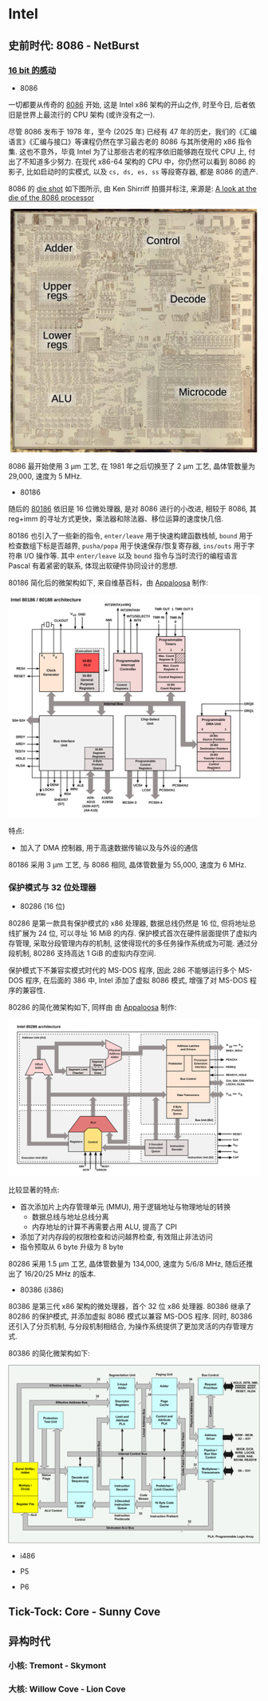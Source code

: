 # Intel

## 史前时代: 8086 - NetBurst

### [16 bit 的感动](https://bgm.tv/subject/314759)

- 8086

一切都要从传奇的 [8086](https://en.wikipedia.org/wiki/Intel_8086) 开始, 这是 Intel x86 架构的开山之作, 时至今日, 后者依旧是世界上最流行的 CPU 架构 (或许没有之一).

尽管 8086 发布于 1978 年，至今 (2025 年) 已经有 47 年的历史，我们的《汇编语言》《汇编与接口》等课程仍然在学习最古老的 8086 与其所使用的 x86 指令集. 这也不意外，毕竟 Intel 为了让那些古老的程序依旧能够跑在现代 CPU 上, 付出了不知道多少努力. 在现代 x86-64 架构的 CPU 中，你仍然可以看到 8086 的影子, 比如启动时的实模式, 以及 `cs, ds, es, ss` 等段寄存器, 都是 8086 的遗产.

8086 的 [die shot](https://en.wikipedia.org/wiki/Die_shot) 如下图所示, 由 Ken Shirriff 拍摄并标注, 来源是: [A look at the die of the 8086 processor](http://www.righto.com/2020/06/a-look-at-die-of-8086-processor.html) 

![8086-die-shot-labled](assets/die-labeled-w600.jpg)

8086 最开始使用 3 μm 工艺, 在 1981 年之后切换至了 2 μm 工艺, 晶体管数量为 29,000, 速度为 5 MHz.

- 80186

随后的 [80186](https://en.wikipedia.org/wiki/Intel_80186) 依旧是 16 位微处理器, 是对 8086 进行的小改进, 相较于 8086, 其 reg+imm 的寻址方式更快，乘法器和除法器、移位运算的速度快几倍.

80186 也引入了一些新的指令, `enter/leave` 用于快速构建函数栈帧, `bound` 用于检查数组下标是否越界, `pusha/popa` 用于快速保存/恢复寄存器, `ins/outs` 用于字符串 I/O 操作等. 其中 `enter/leave` 以及 `bound` 指令与当时流行的编程语言 Pascal 有着紧密的联系, 体现出软硬件协同设计的思想.

80186 简化后的微架构如下, 来自维基百科，由 [Appaloosa](https://commons.wikimedia.org/wiki/User:Appaloosa) 制作:

![80186-uarch-wiki](assets/Intel_80186_80188_arch.svg)

特点:

- 加入了 DMA 控制器, 用于高速数据传输以及与外设的通信

80186 采用 3 μm 工艺, 与 8086 相同, 晶体管数量为 55,000, 速度为 6 MHz.

### 保护模式与 32 位处理器

- 80286 (16 位)

80286 是第一款具有保护模式的 x86 处理器, 数据总线仍然是 16 位, 但将地址总线扩展为 24 位, 可以寻址 16 MiB 的内存. 保护模式首次在硬件层面提供了虚拟内存管理, 采取分段管理内存的机制, 这使得现代的多任务操作系统成为可能. 通过分段机制, 80286 支持高达 1 GiB 的虚拟内存空间.

保护模式下不兼容实模式时代的 MS-DOS 程序, 因此 286 不能够运行多个 MS-DOS 程序, 在后面的 386 中, Intel 添加了虚拟 8086 模式, 增强了对 MS-DOS 程序的兼容性.

80286 的简化微架构如下, 同样由 由 [Appaloosa](https://commons.wikimedia.org/wiki/User:Appaloosa) 制作:

![80286-uarch](assets/Intel_i80286_arch.svg)

比较显著的特点:

- 首次添加片上内存管理单元 (MMU), 用于逻辑地址与物理地址的转换
    - 数据总线与地址总线分离
    - 内存地址的计算不再需要占用 ALU, 提高了 CPI
- 添加了对内存段的权限检查和访问越界检查, 有效阻止非法访问
- 指令预取从 6 byte 升级为 8 byte

80286 采用 1.5 μm 工艺, 晶体管数量为 134,000, 速度为 5/6/8 MHz, 随后还推出了 16/20/25 MHz 的版本.

- 80386 (i386)

80386 是第三代 x86 架构的微处理器，首个 32 位 x86 处理器. 80386 继承了 80286 的保护模式, 并添加虚拟 8086 模式以兼容 MS-DOS 程序. 同时, 80386 还引入了分页机制, 与分段机制相结合, 为操作系统提供了更加灵活的内存管理方式.

80386 的简化微架构如下:

![80386DX-uarch](assets/80386DX_arch.png)

- i486

- P5

- P6

## Tick-Tock: Core - Sunny Cove

## 异构时代

### 小核: Tremont - Skymont

### 大核: Willow Cove - Lion Cove
